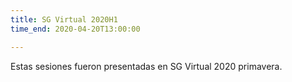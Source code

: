 ```yaml
---
title: SG Virtual 2020H1
time_end: 2020-04-20T13:00:00

---
```


Estas sesiones fueron presentadas en SG Virtual 2020 primavera.
